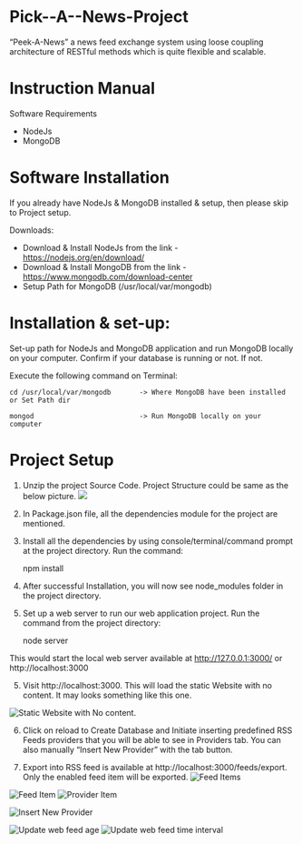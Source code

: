 # Pick--A--News-Project
“Peek-A-News” a news feed exchange system using loose coupling architecture of RESTful methods which is quite flexible and scalable.


# Instruction Manual

Software Requirements
- NodeJs
- MongoDB


# Software Installation

If you already have NodeJs & MongoDB installed & setup, then please skip to Project setup.


Downloads:
- Download & Install NodeJs from the link -  https://nodejs.org/en/download/
- Download & Install MongoDB from the link - https://www.mongodb.com/download-center
- Setup Path for MongoDB (/usr/local/var/mongodb)


# Installation & set-up:

Set-up path for NodeJs and MongoDB application and run MongoDB locally on your computer.
Confirm if your database is running or not. If not.

Execute the following command on Terminal:


    cd /usr/local/var/mongodb       -> Where MongoDB have been installed or Set Path dir

    mongod                          -> Run MongoDB locally on your computer


# Project Setup
1. Unzip the project Source Code. Project Structure could be same as the below picture.
![](https://paper-attachments.dropbox.com/s_0B7AE0B5197E85A063FF3FA106231A4FEF306C224B3F8FB5C6CD72255C15BB31_1530416338279_Screen+Shot+2018-07-01+at+5.37.11+AM.png)



2. In Package.json file, all the dependencies module for the project are mentioned.
3. Install all the dependencies by using console/terminal/command prompt at the project directory. Run the command:

    npm install


4. After successful Installation, you will now see node_modules folder in the project directory.


5. Set up a web server to run our web application project. Run the command from the project directory:

    node server

This would start the local web server available at http://127.0.0.1:3000/ or http://localhost:3000


5. Visit http://localhost:3000. This will load the static Website with no content. It may looks something like this one.


![Static Website with No content.](https://paper-attachments.dropbox.com/s_73A269BCD8E542712ADA0336546A04222BCF234529E38082D67CAFF35899798D_1561308590812_Screenshot+2019-06-23+at+6.49.31+PM.png)



6. Click on reload to Create Database and Initiate inserting predefined RSS Feeds providers that you will be able to see in Providers tab. You can also manually “Insert New Provider” with the tab button.


7. Export into RSS feed is available at http://localhost:3000/feeds/export.
    Only the enabled feed item will be exported.
![Feed Items](https://paper-attachments.dropbox.com/s_73A269BCD8E542712ADA0336546A04222BCF234529E38082D67CAFF35899798D_1561315872239_Screenshot+2019-06-23+at+8.44.36+PM.png)



![Feed Item](https://paper-attachments.dropbox.com/s_73A269BCD8E542712ADA0336546A04222BCF234529E38082D67CAFF35899798D_1561316071921_Screenshot+2019-06-23+at+8.53.57+PM.png)
![Provider Item](https://paper-attachments.dropbox.com/s_73A269BCD8E542712ADA0336546A04222BCF234529E38082D67CAFF35899798D_1561316071910_Screenshot+2019-06-23+at+8.53.42+PM.png)

![Insert New Provider](https://paper-attachments.dropbox.com/s_73A269BCD8E542712ADA0336546A04222BCF234529E38082D67CAFF35899798D_1561316321718_Screenshot+2019-06-23+at+8.57.54+PM.png)

![Update web feed age](https://paper-attachments.dropbox.com/s_73A269BCD8E542712ADA0336546A04222BCF234529E38082D67CAFF35899798D_1561316321735_Screenshot+2019-06-23+at+8.58.14+PM.png)
![Update web feed time interval](https://paper-attachments.dropbox.com/s_73A269BCD8E542712ADA0336546A04222BCF234529E38082D67CAFF35899798D_1561316321727_Screenshot+2019-06-23+at+8.58.06+PM.png)
